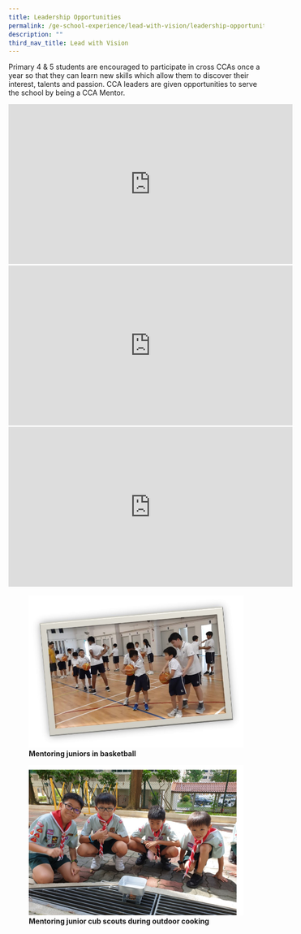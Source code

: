 ```yaml
---
title: Leadership Opportunities
permalink: /ge-school-experience/lead-with-vision/leadership-opportunities/
description: ""
third_nav_title: Lead with Vision
---
```

Primary 4 & 5 students are encouraged to participate in cross CCAs once a year so that they can learn new skills which allow them to discover their interest, talents and passion. CCA leaders are given opportunities to serve the school by being a CCA Mentor.

<iframe width="560" height="315" src="https://www.youtube.com/embed/osyud_mHEns" title="YouTube video player" frameborder="0" allow="accelerometer; autoplay; clipboard-write; encrypted-media; gyroscope; picture-in-picture" allowfullscreen></iframe>

<br>

<iframe width="560" height="315" src="https://www.youtube.com/embed/KUyFZU_eDoE" title="YouTube video player" frameborder="0" allow="accelerometer; autoplay; clipboard-write; encrypted-media; gyroscope; picture-in-picture" allowfullscreen></iframe>

<br>

<iframe width="560" height="315" src="https://www.youtube.com/embed/S904uwpkny4" title="YouTube video player" frameborder="0" allow="accelerometer; autoplay; clipboard-write; encrypted-media; gyroscope; picture-in-picture" allowfullscreen></iframe>

<figure>
<img src="/images/Cross%20CCA_Basketball.jpg">
<figcaption> <strong> Mentoring juniors in basketball </strong> </figcaption>
</figure>

<figure>
<img src="/images/Scouts.jpg">
<figcaption> <strong> Mentoring junior cub scouts during outdoor cooking </strong> </figcaption>
</figure>